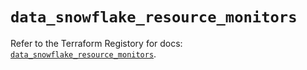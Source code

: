 # `data_snowflake_resource_monitors`

Refer to the Terraform Registory for docs: [`data_snowflake_resource_monitors`](https://www.terraform.io/docs/providers/snowflake/d/resource_monitors).
